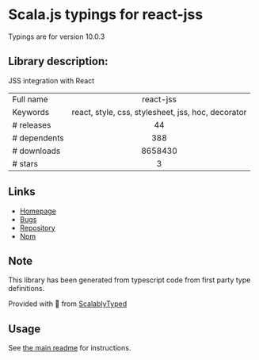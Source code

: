
# Scala.js typings for react-jss

Typings are for version 10.0.3

## Library description:
JSS integration with React

|                    |                 |
| ------------------ | :-------------: |
| Full name          | react-jss |
| Keywords           | react, style, css, stylesheet, jss, hoc, decorator |
| # releases         | 44 |
| # dependents       | 388 |
| # downloads        | 8658430 |
| # stars            | 3 |

## Links
- [Homepage](https://cssinjs.org/react-jss)
- [Bugs](https://github.com/cssinjs/jss/issues/new?title=[react-jss])
- [Repository](https://github.com/cssinjs/jss)
- [Npm](https://www.npmjs.com/package/react-jss)
    


## Note
This library has been generated from typescript code from first party type definitions.

Provided with :purple_heart: from [ScalablyTyped](https://github.com/oyvindberg/ScalablyTyped)

## Usage
See [the main readme](../../readme.md) for instructions.



